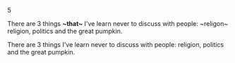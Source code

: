 5

There are 3 things **~that~** I've learn never to discuss with people: ~religon~ religion, politics and the great pumpkin.

There are 3 things I've learn never to discuss with people: religion, politics and the great pumpkin.